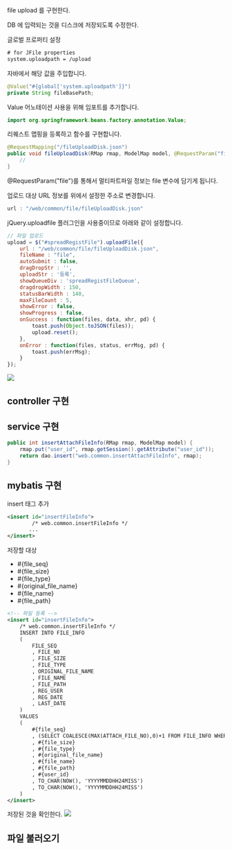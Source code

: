 file upload 를 구현한다.

DB 에 입력되는 것을 디스크에 저장되도록 수정한다.

글로벌 프로퍼티 설정

```xml
# for JFile properties
system.uploadpath = /upload
```

자바에서 해당 값을 주입합니다.

```java
@Value("#{global['system.uploadpath']}")
private String fileBasePath;
```

Value 어노테이션 사용을 위해 임포트를 추가합니다. 
```java
import org.springframework.beans.factory.annotation.Value;
```

리퀘스트 맵핑을 등록하고 함수를 구현합니다. 

```java
@RequestMapping("/fileUploadDisk.json")
public void fileUploadDisk(RMap rmap, ModelMap model, @RequestParam("file") MultipartFile file) throws IOException {
    //
}
```

@RequestParam("file")를 통해서 멀티파트파일 정보는 file 변수에 담기게 됩니다. 

업로드 대상 URL 정보를 위에서 설정한 주소로 변경합니다.

```javascript
url : "/web/common/file/fileUploadDisk.json"
```

jQuery.uploadfile 플러그인을 사용중이므로 아래와 같이 설정합니다. 

```javascript
// 파일 업로드
upload = $("#spreadRegistFile").uploadFile({
	url : "/web/common/file/fileUploadDisk.json",
	fileName : "file",
	autoSubmit : false,
	dragDropStr : '',
	uploadStr : '등록',
	showQueueDiv : 'spreadRegistFileQueue',
	dragdropWidth : 150,
	statusBarWidth : 140,
	maxFileCount : 5,
	showError : false,
	showProgress : false,
	onSuccess : function(files, data, xhr, pd) {
		toast.push(Object.toJSON(files));
		upload.reset();
	},
	onError : function(files, status, errMsg, pd) {
		toast.push(errMsg);
	}
});
```


![](https://goo.gl/cbOJ36)


## controller 구현

## service 구현

```java
public int insertAttachFileInfo(RMap rmap, ModelMap model) {
	rmap.put("user_id", rmap.getSession().getAttribute("user_id"));
	return dao.insert("web.common.insertAttachFileInfo", rmap);
}
```

## mybatis 구현

insert 태그 추가 
```xml
<insert id="insertFileInfo">
		/* web.common.insertFileInfo */
       ...
</insert>
```

저장할 대상
- #{file_seq}
- #{file_size} 
- #{file_type}
- #{original_file_name}
- #{file_name}
- #{file_path}

```xml
<!-- 파일 등록 -->
<insert id="insertFileInfo">
	/* web.common.insertFileInfo */
	INSERT INTO FILE_INFO
	(
		FILE_SEQ
		, FILE_NO
		, FILE_SIZE
		, FILE_TYPE
		, ORIGINAL_FILE_NAME
		, FILE_NAME
		, FILE_PATH			
		, REG_USER
		, REG_DATE
		, LAST_DATE			
	)
	VALUES
	(
		#{file_seq}
		, (SELECT COALESCE(MAX(ATTACH_FILE_NO),0)+1 FROM FILE_INFO WHERE FILE_SEQ = #{file_seq})
		, #{file_size}
		, #{file_type}
		, #{original_file_name}
		, #{file_name}
		, #{file_path}
		, #{user_id}
		, TO_CHAR(NOW(), 'YYYYMMDDHH24MISS')
		, TO_CHAR(NOW(), 'YYYYMMDDHH24MISS')			
	)		
</insert>
```

저장된 것을 확인한다.
![](https://goo.gl/RCWPyw)



## 파일 불러오기










